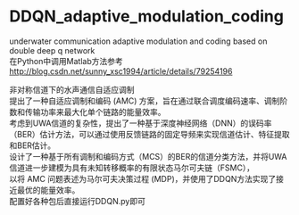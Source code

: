# DDQN_adaptive_modulation_coding  
underwater communication adaptive modulation and coding based on double deep q network  
在Python中调用Matlab方法参考 http://blog.csdn.net/sunny_xsc1994/article/details/79254196  
  
非对称信道下的水声通信自适应调制  
提出了一种自适应调制和编码 (AMC) 方案，旨在通过联合调度编码速率、调制阶数和传输功率来最大化单个链路的能量效率。  
考虑到UWA信道的复杂性，提出了一种基于深度神经网络（DNN）的误码率（BER）估计方法，可以通过使用反馈链路的固定导频来实现信道估计、特征提取和BER估计。  
设计了一种基于所有调制和编码方式（MCS）的BER的信道分类方法，并将UWA信道进一步建模为具有未知转移概率的有限状态马尔可夫链（FSMC），  
以将 AMC 问题表述为马尔可夫决策过程 (MDP)，并使用了DDQN方法实现了接近最优的能量效率。  
配置好各种包后直接运行DDQN.py即可  
